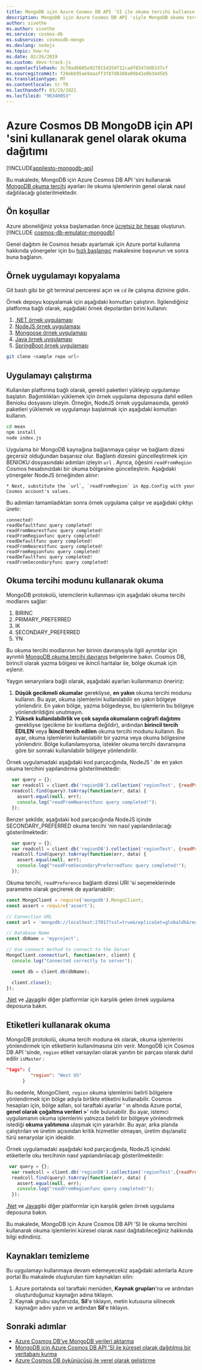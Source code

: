 ```yaml
---
title: MongoDB için Azure Cosmos DB API 'SI ile okuma tercihi kullanın
description: MongoDB için Azure Cosmos DB API 'siyle MongoDB okuma tercihini nasıl kullanacağınızı öğrenin
author: sivethe
ms.author: sivethe
ms.service: cosmos-db
ms.subservice: cosmosdb-mongo
ms.devlang: nodejs
ms.topic: how-to
ms.date: 02/26/2019
ms.custom: devx-track-js
ms.openlocfilehash: 3c78ad6605e927015d35df12cadf0347dd0337cf
ms.sourcegitcommit: f28ebb95ae9aaaff3f87d8388a09b41e0b3445b5
ms.translationtype: MT
ms.contentlocale: tr-TR
ms.lasthandoff: 03/29/2021
ms.locfileid: "96349053"
---
```

# <a name="how-to-globally-distribute-reads-using-azure-cosmos-dbs-api-for-mongodb"></a>Azure Cosmos DB MongoDB için API 'sini kullanarak genel olarak okuma dağıtımı
[!INCLUDE[appliesto-mongodb-api](includes/appliesto-mongodb-api.md)]

Bu makalede, MongoDB için Azure Cosmos DB API 'sini kullanarak [MongoDB okuma tercihi](https://docs.mongodb.com/manual/core/read-preference/) ayarları ile okuma işlemlerinin genel olarak nasıl dağıtılacağı gösterilmektedir.

## <a name="prerequisites"></a>Ön koşullar 
Azure aboneliğiniz yoksa başlamadan önce [ücretsiz bir hesap](https://azure.microsoft.com/free/?WT.mc_id=A261C142F) oluşturun. 
[!INCLUDE [cosmos-db-emulator-mongodb](../../includes/cosmos-db-emulator-mongodb.md)]

Genel dağıtım ile Cosmos hesabı ayarlamak için Azure portal kullanma hakkında yönergeler için bu [hızlı başlangıç](tutorial-global-distribution-mongodb.md) makalesine başvurun ve sonra buna bağlanın.

## <a name="clone-the-sample-application"></a>Örnek uygulamayı kopyalama

Git bash gibi bir git terminal penceresi açın ve `cd` ile çalışma dizinine gidin.  

Örnek depoyu kopyalamak için aşağıdaki komutları çalıştırın. İlgilendiğiniz platforma bağlı olarak, aşağıdaki örnek depolardan birini kullanın:

1. [.NET örnek uygulaması](https://github.com/Azure-Samples/azure-cosmos-db-mongodb-dotnet-geo-readpreference)
2. [NodeJS örnek uygulaması]( https://github.com/Azure-Samples/azure-cosmos-db-mongodb-node-geo-readpreference)
3. [Mongoose örnek uygulaması](https://github.com/Azure-Samples/azure-cosmos-db-mongodb-mongoose-geo-readpreference)
4. [Java örnek uygulaması](https://github.com/Azure-Samples/azure-cosmos-db-mongodb-java-geo-readpreference)
5. [SpringBoot örnek uygulaması](https://github.com/Azure-Samples/azure-cosmos-db-mongodb-spring)


```bash
git clone <sample repo url>
```

## <a name="run-the-application"></a>Uygulamayı çalıştırma

Kullanılan platforma bağlı olarak, gerekli paketleri yükleyip uygulamayı başlatın. Bağımlılıkları yüklemek için örnek uygulama deposuna dahil edilen Benioku dosyasını izleyin. Örneğin, NodeJS örnek uygulamasında, gerekli paketleri yüklemek ve uygulamayı başlatmak için aşağıdaki komutları kullanın.

```bash
cd mean
npm install
node index.js
```
Uygulama bir MongoDB kaynağına bağlanmaya çalışır ve bağlantı dizesi geçersiz olduğundan başarısız olur. Bağlantı dizesini güncelleştirmek için BENIOKU dosyasındaki adımları izleyin `url` . Ayrıca, öğesini `readFromRegion` Cosmos hesabınızdaki bir okuma bölgesine güncelleştirin. Aşağıdaki yönergeler NodeJS örneğinden alınır:

```
* Next, substitute the `url`, `readFromRegion` in App.Config with your Cosmos account's values. 
```

Bu adımları tamamladıktan sonra örnek uygulama çalışır ve aşağıdaki çıktıyı üretir:

```
connected!
readDefaultfunc query completed!
readFromNearestfunc query completed!
readFromRegionfunc query completed!
readDefaultfunc query completed!
readFromNearestfunc query completed!
readFromRegionfunc query completed!
readDefaultfunc query completed!
readFromSecondaryfunc query completed!
```

## <a name="read-using-read-preference-mode"></a>Okuma tercihi modunu kullanarak okuma

MongoDB protokolü, istemcilerin kullanması için aşağıdaki okuma tercihi modlarını sağlar:

1. BIRINC
2. PRIMARY_PREFERRED
3. IK
4. SECONDARY_PREFERRED
5. ÝN

Bu okuma tercihi modlarının her birinin davranışıyla ilgili ayrıntılar için ayrıntılı [MongoDB okuma tercihi davranış](https://docs.mongodb.com/manual/core/read-preference-mechanics/#replica-set-read-preference-behavior) belgelerine bakın. Cosmos DB, birincil olarak yazma bölgesi ve ikincil haritalar ile, bölge okumak için eşlenir.

Yaygın senaryolara bağlı olarak, aşağıdaki ayarları kullanmanızı öneririz:

1. **Düşük gecikmeli okumalar** gerekliyse, **en yakın** okuma tercihi modunu kullanın. Bu ayar, okuma işlemlerini kullanılabilir en yakın bölgeye yönlendirir. En yakın bölge, yazma bölgedeyse, bu işlemlerin bu bölgeye yönlendirildiğini unutmayın.
2. **Yüksek kullanılabilirlik ve çok sayıda okumaların coğrafi dağıtımı** gerekliyse (gecikme bir kısıtlama değildir), ardından **birincil tercih EDILEN** veya **İkincil tercih edilen** okuma tercihi modunu kullanın. Bu ayar, okuma işlemlerini kullanılabilir bir yazma veya okuma bölgesine yönlendirir. Bölge kullanılamıyorsa, istekler okuma tercihi davranışına göre bir sonraki kullanılabilir bölgeye yönlendirilir.

Örnek uygulamadaki aşağıdaki kod parçacığında, NodeJS ' de en yakın okuma tercihini yapılandırma gösterilmektedir:

```javascript
  var query = {};
  var readcoll = client.db('regionDB').collection('regionTest', {readPreference: ReadPreference.NEAREST});
  readcoll.find(query).toArray(function(err, data) {
    assert.equal(null, err);
    console.log("readFromNearestfunc query completed!");
  });
```

Benzer şekilde, aşağıdaki kod parçacığında NodeJS içinde SECONDARY_PREFERRED okuma tercihi 'nin nasıl yapılandırılacağı gösterilmektedir:

```javascript
  var query = {};
  var readcoll = client.db('regionDB').collection('regionTest', {readPreference: ReadPreference.SECONDARY_PREFERRED});
  readcoll.find(query).toArray(function(err, data) {
    assert.equal(null, err);
    console.log("readFromSecondaryPreferredfunc query completed!");
  });
```

Okuma tercihi, `readPreference` bağlantı dizesi URI 'si seçeneklerinde parametre olarak geçirerek de ayarlanabilir:

```javascript
const MongoClient = require('mongodb').MongoClient;
const assert = require('assert');

// Connection URL
const url = 'mongodb://localhost:27017?ssl=true&replicaSet=globaldb&readPreference=nearest';

// Database Name
const dbName = 'myproject';

// Use connect method to connect to the Server
MongoClient.connect(url, function(err, client) {
  console.log("Connected correctly to server");

  const db = client.db(dbName);

  client.close();
});
```

[.Net](https://github.com/Azure-Samples/azure-cosmos-db-mongodb-dotnet-geo-readpreference) ve [Java](https://github.com/Azure-Samples/azure-cosmos-db-mongodb-java-geo-readpreference)gibi diğer platformlar için karşılık gelen örnek uygulama deposuna bakın.

## <a name="read-using-tags"></a>Etiketleri kullanarak okuma

MongoDB protokolü, okuma tercih moduna ek olarak, okuma işlemlerini yönlendirmek için etiketlerin kullanılmasına izin verir. MongoDB için Cosmos DB API 'sinde, `region` etiket varsayılan olarak yanıtın bir parçası olarak dahil edilir `isMaster` :

```json
"tags": {
         "region": "West US"
      }
```

Bu nedenle, MongoClient, `region` okuma işlemlerini belirli bölgelere yönlendirmek için bölge adıyla birlikte etiketini kullanabilir. Cosmos hesapları için, bölge adları, sol taraftaki ayarlar ' ın altında Azure portal, **genel olarak çoğaltma verileri >**' nde bulunabilir. Bu ayar, istemci uygulamanın okuma işlemlerini yalnızca belirli bir bölgeye yönlendirmek istediği **okuma yalıtımına** ulaşmak için yararlıdır. Bu ayar, arka planda çalıştırılan ve üretim açısından kritik hizmetler olmayan, üretim dışı/analiz türü senaryolar için idealdir.

Örnek uygulamadaki aşağıdaki kod parçacığında, NodeJS içindeki etiketlerle oku tercihinin nasıl yapılandırılacağı gösterilmektedir:

```javascript
 var query = {};
  var readcoll = client.db('regionDB').collection('regionTest',{readPreference: new ReadPreference(ReadPreference.SECONDARY_PREFERRED, {"region": "West US"})});
  readcoll.find(query).toArray(function(err, data) {
    assert.equal(null, err);
    console.log("readFromRegionfunc query completed!");
  });
```

[.Net](https://github.com/Azure-Samples/azure-cosmos-db-mongodb-dotnet-geo-readpreference) ve [Java](https://github.com/Azure-Samples/azure-cosmos-db-mongodb-java-geo-readpreference)gibi diğer platformlar için karşılık gelen örnek uygulama deposuna bakın.

Bu makalede, MongoDB için Azure Cosmos DB API 'SI ile okuma tercihini kullanarak okuma işlemlerini küresel olarak nasıl dağıtabileceğiniz hakkında bilgi edindiniz.

## <a name="clean-up-resources"></a>Kaynakları temizleme

Bu uygulamayı kullanmaya devam edemeyecekiz aşağıdaki adımlarla Azure portal Bu makalede oluşturulan tüm kaynakları silin:

1. Azure portalında sol taraftaki menüden, **Kaynak grupları**'na ve ardından oluşturduğunuz kaynağın adına tıklayın. 
2. Kaynak grubu sayfanızda, **Sil**'e tıklayın, metin kutusuna silinecek kaynağın adını yazın ve ardından **Sil**'e tıklayın.

## <a name="next-steps"></a>Sonraki adımlar

* [Azure Cosmos DB’ye MongoDB verileri aktarma](../dms/tutorial-mongodb-cosmos-db.md?toc=%2fazure%2fcosmos-db%2ftoc.json%253ftoc%253d%2fazure%2fcosmos-db%2ftoc.json)
* [MongoDB için Azure Cosmos DB API 'SI ile küresel olarak dağıtılmış bir veritabanı kurma](tutorial-global-distribution-mongodb.md)
* [Azure Cosmos DB öykünücüsü ile yerel olarak geliştirme](local-emulator.md)